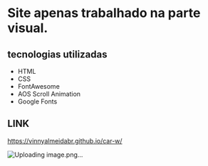 # Site apenas trabalhado na parte visual.

## tecnologias utilizadas 
 - HTML
 - CSS
 - FontAwesome 
 - AOS Scroll Animation
 - Google Fonts 

## LINK
https://vinnyalmeidabr.github.io/car-w/

![Uploading image.png…]()




